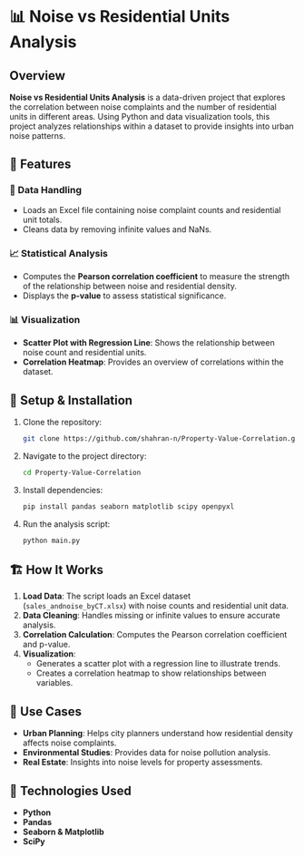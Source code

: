 # 📊 Noise vs Residential Units Analysis

## Overview
**Noise vs Residential Units Analysis** is a data-driven project that explores the correlation between noise complaints and the number of residential units in different areas. Using Python and data visualization tools, this project analyzes relationships within a dataset to provide insights into urban noise patterns.

## 🚀 Features

### 📂 Data Handling
- Loads an Excel file containing noise complaint counts and residential unit totals.
- Cleans data by removing infinite values and NaNs.

### 📈 Statistical Analysis
- Computes the **Pearson correlation coefficient** to measure the strength of the relationship between noise and residential density.
- Displays the **p-value** to assess statistical significance.

### 📊 Visualization
- **Scatter Plot with Regression Line**: Shows the relationship between noise count and residential units.
- **Correlation Heatmap**: Provides an overview of correlations within the dataset.

## 🔧 Setup & Installation
1. Clone the repository:
   ```sh
   git clone https://github.com/shahran-n/Property-Value-Correlation.git
   ```
2. Navigate to the project directory:
   ```sh
   cd Property-Value-Correlation
   ```
3. Install dependencies:
   ```sh
   pip install pandas seaborn matplotlib scipy openpyxl
   ```
4. Run the analysis script:
   ```sh
   python main.py
   ```

## 🏗️ How It Works
1. **Load Data**: The script loads an Excel dataset (`sales_andnoise_byCT.xlsx`) with noise counts and residential unit data.
2. **Data Cleaning**: Handles missing or infinite values to ensure accurate analysis.
3. **Correlation Calculation**: Computes the Pearson correlation coefficient and p-value.
4. **Visualization**:
   - Generates a scatter plot with a regression line to illustrate trends.
   - Creates a correlation heatmap to show relationships between variables.

## 📌 Use Cases
- **Urban Planning**: Helps city planners understand how residential density affects noise complaints.
- **Environmental Studies**: Provides data for noise pollution analysis.
- **Real Estate**: Insights into noise levels for property assessments.

## 📌 Technologies Used
- **Python**
- **Pandas**
- **Seaborn & Matplotlib**
- **SciPy**
